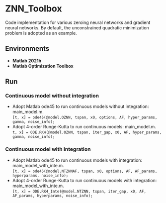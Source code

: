 # ZNN_Toolbox
Code implementation for various zeroing neural networks and gradient neural networks.
By default, the unconstrained quadratic minimization problem is adopted as an example.

## Environments
- **Matlab 2021b**
- **Matlab Optimization Toolbox**

## Run 
### Continuous model without integration
- Adopt Matlab ode45 to run continuous models without integration: main_model.m.  
`[t, x] = ode45(@model.OZNN, tspan, x0, options, AF, hyper_params, gamma, noise_info);`
- Adopt 4-order Runge-Kutta to run continuous models: main_model.m.  
`t, x] = ODE.RK4(@model.OZNN, tspan, iter_gap, x0, AF, hyper_params, gamma, noise_info);`
### Continuous model with integration
- Adopt Matlab ode45 to run continuous models with integration: main_model_with_inte.m.  
`[t, x] = ode45(@model.NTZNNAF, tspan, x0, options, AF, AF_params, hyperparams, noise_info);`
- Adopt 4-order Runge-Kutta to run continuous models with integration: main_model_with_inte.m.  
`[t, x] = ODE.RK4_Inte(@model.NTZNN, tspan, iter_gap, x0, AF, AF_params, hyperparams, noise_info);`

